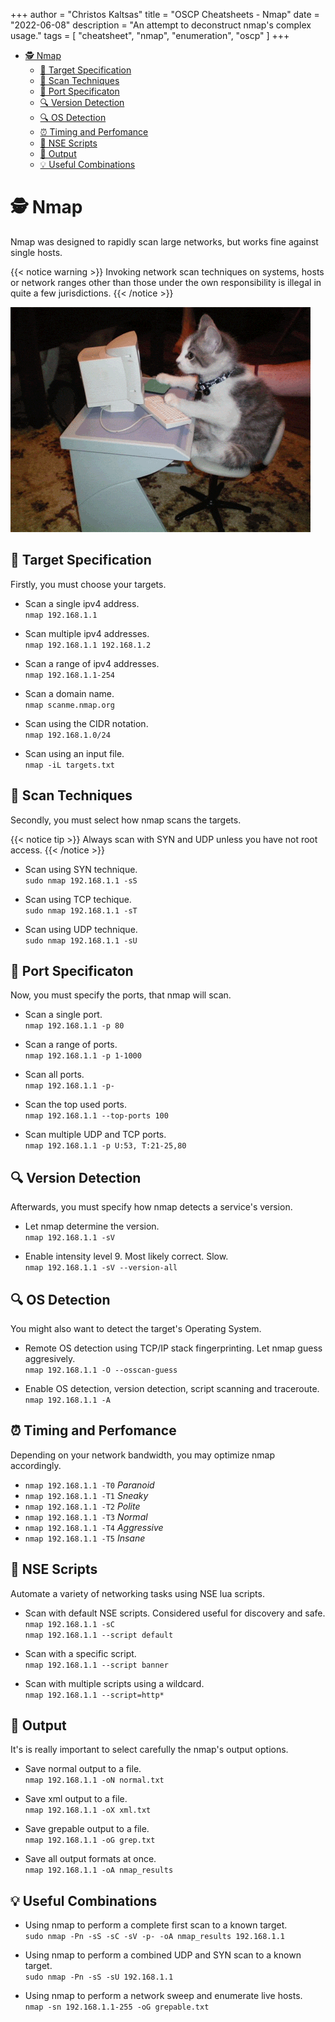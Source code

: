 +++
author = "Christos Kaltsas"
title = "OSCP Cheatsheets - Nmap"
date = "2022-06-08"
description = "An attempt to deconstruct nmap's complex usage."
tags = [
    "cheatsheet",
    "nmap",
    "enumeration",
    "oscp"
]
+++

- [🕵️ Nmap](#-nmap)
  - [🎯 Target Specification](#-target-specification)
  - [🧰 Scan Techniques](#-scan-techniques)
  - [🚪 Port Specificaton](#-port-specificaton)
  - [🔍 Version Detection](#-version-detection)
  - [🔍 OS Detection](#-os-detection)
  - [⏰ Timing and Perfomance](#-timing-and-perfomance)
  - [🤖 NSE Scripts](#-nse-scripts)
  - [📝 Output](#-output)
  - [💡 Useful Combinations](#-useful-combinations)

# ️🕵️ Nmap
Nmap was designed to rapidly scan large networks, but works fine against single hosts.

{{< notice warning >}}
Invoking network scan techniques on systems, hosts or network ranges other than those under the own responsibility is illegal in quite a few jurisdictions. 
{{< /notice >}}

![NMAP Cat Meme](/img/nmap.gif#center)

## 🎯 Target Specification

Firstly, you must choose your targets. 

- Scan a single ipv4 address.    
`nmap 192.168.1.1`

- Scan multiple ipv4 addresses.  
`nmap 192.168.1.1 192.168.1.2`

- Scan a range of ipv4 addresses.  
`nmap 192.168.1.1-254`

- Scan a domain name.  
`nmap scanme.nmap.org`

- Scan using the CIDR notation.  
`nmap 192.168.1.0/24`

- Scan using an input file.  
`nmap -iL targets.txt`

## 🧰 Scan Techniques

Secondly, you must select how nmap scans the targets.

{{< notice tip >}}
Always scan with SYN and UDP unless you have not root access.
{{< /notice >}}

- Scan using SYN technique.  
`sudo nmap 192.168.1.1 -sS`

- Scan using TCP techique.  
`sudo nmap 192.168.1.1 -sT`  

- Scan using UDP technique.   
`sudo nmap 192.168.1.1 -sU`

## 🚪 Port Specificaton

Now, you must specify the ports, that nmap will scan.

- Scan a single port.  
`nmap 192.168.1.1 -p 80`

- Scan a range of ports.  
`nmap 192.168.1.1 -p 1-1000`

- Scan all ports.  
`nmap 192.168.1.1 -p-`

- Scan the top used ports.  
`nmap 192.168.1.1 --top-ports 100`

- Scan multiple UDP and TCP ports.  
`nmap 192.168.1.1 -p U:53, T:21-25,80`

## 🔍 Version Detection

Afterwards, you must specify how nmap detects a service's version.

- Let nmap determine the version.  
`nmap 192.168.1.1 -sV`

- Enable intensity level 9. Most likely correct. Slow.  
`nmap 192.168.1.1 -sV --version-all`


## 🔍 OS Detection

You might also want to detect the target's Operating System.

- Remote OS detection using TCP/IP stack fingerprinting.  Let nmap guess aggresively.  
`nmap 192.168.1.1 -O --osscan-guess`

- Enable OS detection, version detection, script scanning and traceroute.  
`nmap 192.168.1.1 -A`


## ⏰ Timing and Perfomance

Depending on your network bandwidth, you may optimize nmap accordingly. 

- `nmap 192.168.1.1 -T0` *Paranoid*
- `nmap 192.168.1.1 -T1` *Sneaky*
- `nmap 192.168.1.1 -T2` *Polite*
- `nmap 192.168.1.1 -T3` *Normal*
- `nmap 192.168.1.1 -T4` *Aggressive*
- `nmap 192.168.1.1 -T5` *Insane*

## 🤖 NSE Scripts

Automate a variety of networking tasks using NSE lua scripts.

- Scan with default NSE scripts. Considered useful for discovery and safe.  
`nmap 192.168.1.1 -sC`  
`nmap 192.168.1.1 --script default`

- Scan with a specific script.  
`nmap 192.168.1.1 --script banner`

- Scan with multiple scripts using a wildcard.  
`nmap 192.168.1.1 --script=http*`

## 📝 Output

It's is really important to select carefully the nmap's output options.

- Save normal output to a file.  
`nmap 192.168.1.1 -oN normal.txt`

- Save xml output to a file.  
`nmap 192.168.1.1 -oX xml.txt`

- Save grepable output to a file.  
`nmap 192.168.1.1 -oG grep.txt`

- Save all output formats at once.  
`nmap 192.168.1.1 -oA nmap_results`

## 💡 Useful Combinations

- Using nmap to perform a complete first scan to a known target.  
`sudo nmap -Pn -sS -sC -sV -p- -oA nmap_results 192.168.1.1`

- Using nmap to perform a combined UDP and SYN scan to a known target.  
`sudo nmap -Pn -sS -sU 192.168.1.1`


- Using nmap to perform a network sweep and enumerate live hosts.  
`nmap -sn 192.168.1.1-255 -oG grepable.txt`
